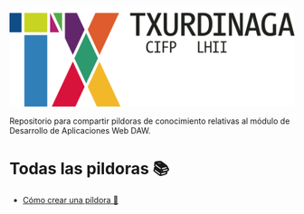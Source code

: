 ![alt text](image.png)

Repositorio para compartir pildoras de conocimiento relativas al módulo de Desarrollo de Aplicaciones Web DAW.

# Todas las pildoras :books:

- [Cómo crear una píldora :pill:](<Cómo crear una píldora/Cómo crear una píldora.md>)

